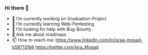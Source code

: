 ### Hi there 👋

- 🔭 I’m currently working on Graduation-Project
- 🌱 I’m currently learning Web-Pentesting
- 🤔 I’m looking for help with Bug-Bounty
- 💬 Ask me about roadmaps
- 📫 How to reach me: 
https://www.linkedin.com/in/israa-mosad-b587131b6
https://twitter.com/Isra_Mosad
